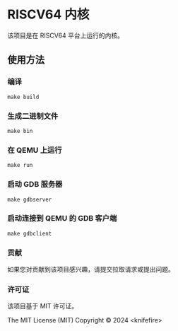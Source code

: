 # RISCV64 内核

该项目是在 RISCV64 平台上运行的内核。

## 使用方法

### 编译

`make build`

### 生成二进制文件

`make bin`

### 在 QEMU 上运行

`make run`

### 启动 GDB 服务器

`make gdbserver`

### 启动连接到 QEMU 的 GDB 客户端

`make gdbclient`

### 贡献
如果您对贡献到该项目感兴趣，请提交拉取请求或提出问题。

### 许可证
该项目基于 MIT 许可证。

The MIT License (MIT)
Copyright © 2024 &lt;knifefire&gt;
